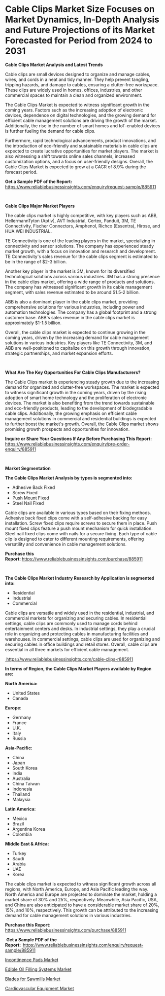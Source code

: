 <p><h1>Cable Clips Market Size Focuses on Market Dynamics, In-Depth Analysis and Future Projections of its Market Forecasted for Period from 2024 to 2031</h1></p><p><strong>Cable Clips Market Analysis and Latest Trends</strong></p>
<p><p>Cable clips are small devices designed to organize and manage cables, wires, and cords in a neat and tidy manner. They help prevent tangling, tripping hazards, and damage to cables, ensuring a clutter-free workspace. These clips are widely used in homes, offices, industries, and other commercial spaces to maintain a clean and organized environment.</p><p>The Cable Clips Market is expected to witness significant growth in the coming years. Factors such as the increasing adoption of electronic devices, dependence on digital technologies, and the growing demand for efficient cable management solutions are driving the growth of the market. Additionally, the rise in the number of smart homes and IoT-enabled devices is further fueling the demand for cable clips.</p><p>Furthermore, rapid technological advancements, product innovations, and the introduction of eco-friendly and sustainable materials in cable clips are expected to create lucrative opportunities for market players. The market is also witnessing a shift towards online sales channels, increased customization options, and a focus on user-friendly designs. Overall, the Cable Clips Market is expected to grow at a CAGR of 8.9% during the forecast period.</p></p>
<p><strong>Get a Sample PDF of the Report:&nbsp;</strong> <a href="https://www.reliablebusinessinsights.com/enquiry/request-sample/885911">https://www.reliablebusinessinsights.com/enquiry/request-sample/885911</a></p>
<p>&nbsp;</p>
<p><strong>Cable Clips Major Market Players</strong></p>
<p><p>The cable clips market is highly competitive, with key players such as ABB, HellermannTyton (Aptiv), AVT Industrial, Certex, Panduit, 3M, TE Connectivity, Fischer Connectors, Amphenol, Richco (Essentra), Hirose, and HUA WEI INDUSTRIAL.</p><p>TE Connectivity is one of the leading players in the market, specializing in connectivity and sensor solutions. The company has experienced steady market growth, with a focus on innovation and research and development. TE Connectivity's sales revenue for the cable clips segment is estimated to be in the range of $2-3 billion.</p><p>Another key player in the market is 3M, known for its diversified technological solutions across various industries. 3M has a strong presence in the cable clips market, offering a wide range of products and solutions. The company has witnessed significant growth in its cable management segment, with sales revenue estimated to be around $1.5-2 billion.</p><p>ABB is also a dominant player in the cable clips market, providing comprehensive solutions for various industries, including power and automation technologies. The company has a global footprint and a strong customer base. ABB's sales revenue in the cable clips market is approximately $1-1.5 billion.</p><p>Overall, the cable clips market is expected to continue growing in the coming years, driven by the increasing demand for cable management solutions in various industries. Key players like TE Connectivity, 3M, and ABB are well-positioned to capitalize on this growth through innovation, strategic partnerships, and market expansion efforts.</p></p>
<p>&nbsp;</p>
<p><strong>What Are The Key Opportunities For Cable Clips Manufacturers?</strong></p>
<p><p>The Cable Clips market is experiencing steady growth due to the increasing demand for organized and clutter-free workspaces. The market is expected to witness significant growth in the coming years, driven by the rising adoption of smart home technology and the proliferation of electronic devices. The market is also benefiting from the trend towards sustainable and eco-friendly products, leading to the development of biodegradable cable clips. Additionally, the growing emphasis on efficient cable management solutions in commercial and residential buildings is expected to further boost the market's growth. Overall, the Cable Clips market shows promising growth prospects and opportunities for innovation.</p></p>
<p><strong>Inquire or Share Your Questions If Any Before Purchasing This Report:</strong> <a href="https://www.reliablebusinessinsights.com/enquiry/pre-order-enquiry/885911">https://www.reliablebusinessinsights.com/enquiry/pre-order-enquiry/885911</a></p>
<p>&nbsp;</p>
<p><strong>Market Segmentation</strong></p>
<p><strong>The Cable Clips Market Analysis by types is segmented into:</strong></p>
<p><ul><li>Adhesive Back Fixed</li><li>Screw Fixed</li><li>Push Mount Fixed</li><li>Steel Nail Fixed</li></ul></p>
<p><p>Cable clips are available in various types based on their fixing methods. Adhesive back fixed clips come with a self-adhesive backing for easy installation. Screw fixed clips require screws to secure them in place. Push mount fixed clips feature a push mount mechanism for quick installation. Steel nail fixed clips come with nails for a secure fixing. Each type of cable clip is designed to cater to different mounting requirements, offering versatility and convenience in cable management solutions.</p></p>
<p><strong>Purchase this Report:&nbsp;</strong><a href="https://www.reliablebusinessinsights.com/purchase/885911">https://www.reliablebusinessinsights.com/purchase/885911</a></p>
<p>&nbsp;</p>
<p><strong>The Cable Clips Market Industry Research by Application is segmented into:</strong></p>
<p><ul><li>Residential</li><li>Industrial</li><li>Commercial</li></ul></p>
<p><p>Cable clips are versatile and widely used in the residential, industrial, and commercial markets for organizing and securing cables. In residential settings, cable clips are commonly used to manage cords behind entertainment centers and desks. In industrial settings, they play a crucial role in organizing and protecting cables in manufacturing facilities and warehouses. In commercial settings, cable clips are used for organizing and securing cables in office buildings and retail stores. Overall, cable clips are essential in all three markets for efficient cable management.</p></p>
<p><a href="https://www.reliablebusinessinsights.com/cable-clips-r885911">&nbsp;https://www.reliablebusinessinsights.com/cable-clips-r885911</a></p>
<p><strong>In terms of Region, the Cable Clips Market Players available by Region are:</strong></p>
<p>
    <p> <strong> North America: </strong>
        <ul>
            <li>United States</li>
            <li>Canada</li>
        </ul>
        </p> 
    <p> <strong> Europe: </strong>
        <ul>
            <li>Germany</li>
            <li>France</li>
            <li>U.K.</li>
            <li>Italy</li>
            <li>Russia</li>
        </ul>
        </p> 
    <p> <strong> Asia-Pacific: </strong>
        <ul>
            <li>China</li>
            <li>Japan</li>
            <li>South Korea</li>
            <li>India</li>
            <li>Australia</li>
            <li>China Taiwan</li>
            <li>Indonesia</li>
            <li>Thailand</li>
            <li>Malaysia</li>
        </ul>
        </p> 
    <p> <strong> Latin America: </strong>
        <ul>
            <li>Mexico</li>
            <li>Brazil</li>
            <li>Argentina Korea</li>
            <li>Colombia</li>
        </ul>
        </p> 
    <p> <strong> Middle East & Africa: </strong>
        <ul>
            <li>Turkey</li>
            <li>Saudi</li>
            <li>Arabia</li>
            <li>UAE</li>
            <li>Korea</li>
        </ul>
    </p>
    </p>
<p><p>The cable clips market is expected to witness significant growth across all regions, with North America, Europe, and Asia Pacific leading the way. North America and Europe are projected to dominate the market, holding a market share of 30% and 25%, respectively. Meanwhile, Asia Pacific, USA, and China are also anticipated to have a considerable market share of 20%, 15%, and 10%, respectively. This growth can be attributed to the increasing demand for cable management solutions in various industries.</p></p>
<p><strong>Purchase this Report: </strong><a href="https://www.reliablebusinessinsights.com/purchase/885911">https://www.reliablebusinessinsights.com/purchase/885911</a></p>
<p>&nbsp;<strong>Get a Sample PDF of the Report:&nbsp;&nbsp;</strong><a href="https://www.reliablebusinessinsights.com/enquiry/request-sample/885911">https://www.reliablebusinessinsights.com/enquiry/request-sample/885911</a></p>
<p><strong></strong></p>
<p><p><a href="https://www.linkedin.com/pulse/incontinence-pads-industry-analysis-report-its-market-size-gnfnc">Incontinence Pads Market</a></p><p><a href="https://github.com/zkngisync/Market-Research-Report-List-1/blob/main/edible-oil-filling-systems-market.md">Edible Oil Filling Systems Market</a></p><p><a href="https://github.com/brendafegmorris532/Market-Research-Report-List-1/blob/main/blades-for-sawmills-market.md">Blades for Sawmills Market</a></p><p><a href="https://www.linkedin.com/pulse/cardiovascular-equipment-market-share-amp-analysis-growth-psyuc">Cardiovascular Equipment Market</a></p></p>